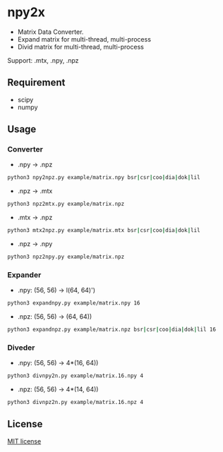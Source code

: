 # npy2x

* Matrix Data Converter.
* Expand matrix for multi-thread, multi-process
* Divid matrix for multi-thread, multi-process

Support: .mtx, .npy, .npz

## Requirement

* scipy
* numpy

## Usage

### Converter

* .npy -> .npz

```bash
python3 npy2npz.py example/matrix.npy bsr|csr|coo|dia|dok|lil
```

* .npz -> .mtx

```bash
python3 npz2mtx.py example/matrix.npz
```

* .mtx -> .npz

```bash
python3 mtx2npz.py example/matrix.mtx bsr|csr|coo|dia|dok|lil
```

* .npz -> .npy

```bash
python3 npz2npy.py example/matrix.npz
```

### Expander

* .npy: (56, 56) -> l(64, 64)')

```bash
python3 expandnpy.py example/matrix.npy 16
```

* .npz: (56, 56) -> (64, 64))

```bash
python3 expandnpz.py example/matrix.npz bsr|csr|coo|dia|dok|lil 16
```

### Diveder

* .npy: (56, 56) -> 4*(16, 64))

```bash
python3 divnpy2n.py example/matrix.16.npy 4
```

* .npz: (56, 56) -> 4*(14, 64))

```bash
python3 divnpz2n.py example/matrix.16.npz 4 
```


## License

[MIT license](https://en.wikipedia.org/wiki/MIT_License)